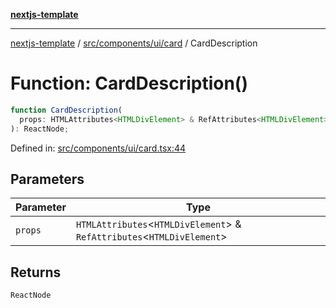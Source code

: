 [**nextjs-template**](README.md)

---

[nextjs-template](README.md) / [src/components/ui/card](src.components.ui.card.md) / CardDescription

# Function: CardDescription()

```ts
function CardDescription(
  props: HTMLAttributes<HTMLDivElement> & RefAttributes<HTMLDivElement>,
): ReactNode;
```

Defined in: [src/components/ui/card.tsx:44](https://github.com/Its-Satyajit/nextjs-template/blob/c8d81b09293d759cbf04e9bc7e542cc7d90740e6/src/components/ui/card.tsx#L44)

## Parameters

| Parameter | Type                                                                       |
| --------- | -------------------------------------------------------------------------- |
| `props`   | `HTMLAttributes`\<`HTMLDivElement`\> & `RefAttributes`\<`HTMLDivElement`\> |

## Returns

`ReactNode`
